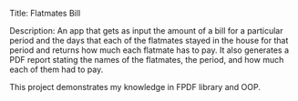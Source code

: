 Title: Flatmates Bill

Description: An app that gets as input the amount of a bill for a particular period
and the     days that each of the flatmates stayed in the house for that period
and returns how much each flatmate has to pay. It also generates a PDF report
stating the names of the flatmates, the period, and how much each of them had to pay.

This project demonstrates my knowledge in FPDF library and OOP.
